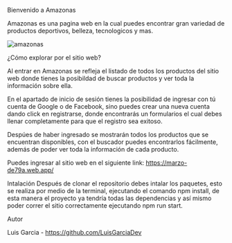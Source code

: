 Bienvenido a Amazonas

Amazonas es una pagina web en la cual puedes encontrar gran variedad de productos deportivos, belleza, tecnologicos y mas.

![amazonas](https://user-images.githubusercontent.com/90715622/158099224-ec8b27fc-c411-440b-b811-da5b6660307a.PNG)

¿Cómo explorar por el sitio web?

Al entrar en Amazonas se refleja el listado de todos los productos del sitio web donde tienes la posibildad de buscar productos y ver toda la información sobre ella.

En el apartado de inicio de sesión tienes la posibilidad de ingresar con tú cuenta de Google o de Facebook, sino puedes crear una nueva cuenta dando click en registrarse, donde encontrarás un formularios el cual debes llenar completamente para que el registro sea exitoso.

Despúes de haber ingresado se mostrarán todos los productos que se encuentran disponibles, con el buscador puedes encontrarlos fácilmente, además de poder ver toda la información de cada producto.


Puedes ingresar al sitio web en el siguiente link: https://marzo-de79a.web.app/

Intalación
Después de clonar el repositorio debes intalar los paquetes, esto se realiza por medio de la terminal, ejecutando el comando npm install, de esta manera el proyecto ya tendría todas las dependencias y así mismo poder correr el sitio correctamente ejecutando npm run start.


 Autor

Luis Garcia - https://github.com/LuisGarciaDev
